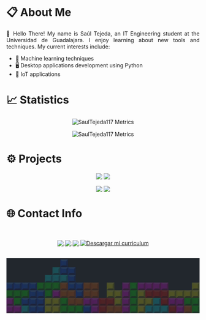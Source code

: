 
<!--<img src="/c.png" alt="Metrics" width="100%" height = "30%"><br>-->
<!-- Profile Stats -->
# 📋 About Me

<p align='justify'>
👋 Hello There! My name is Saúl Tejeda, an IT Engineering student at the Universidad de Guadalajara. I enjoy learning about new tools and techniques. My current interests include:
</p> 

* 🤖 Machine learning techniques
* 🖥️ Desktop applications development using Python
* 📶 IoT applications
<!-- 
Machine learning techniques to data analysis. Additionally, I have experience in desktop application development using Python, and enjoy building useful desktop applications with this programming language. -->




# 📈  Statistics

<p align="center">
    <img alt="SaulTejeda117 Metrics" align="center" src="https://github-readme-stats-git-masterrstaa-rickstaa.vercel.app/api?username=saulTejeda117&show_icons=true&theme=radical&hide_border=True&card_width=800" />
</p>
<p align="center">
    <img alt="SaulTejeda117 Metrics" align="center" src="https://github-readme-stats-git-masterrstaa-rickstaa.vercel.app/api/top-langs/?username=saulTejeda117&show_icons=true&theme=radical&card_width=800&hide_border=True&langs_count=9&layout=compact" />
</p>
<!-- Projects -->

# ⚙️  Projects 

<p align="center">
    <a href="https://github.com/saulTejeda117/Tkinter-Projects">
    <img align="center" src="https://github-readme-stats-git-masterrstaa-rickstaa.vercel.app/api/pin/?username=saulTejeda117&repo=Tkinter-Projects&show_icons=true&theme=radical&card_width=50&hide_border=True" /></a>
    <a href="https://github.com/saulTejeda117/OrganizApp">
    <img align="center" src="https://github-readme-stats-git-masterrstaa-rickstaa.vercel.app/api/pin/?username=saulTejeda117&repo=OrganizApp&show_icons=true&theme=radical&card_width=50&hide_border=True" />
  </a>
</p>
<p align="center">
    <a href="https://github.com/saulTejeda117/Desafio-Ciencia-de-Datos-3080127">
    <img align="center" src="https://github-readme-stats-git-masterrstaa-rickstaa.vercel.app/api/pin/?username=saulTejeda117&repo=Desafio-Ciencia-de-Datos-3080127&show_icons=true&theme=radical&card_width=50&hide_border=True" /></a>
    <a href="https://github.com/saulTejeda117/Steam-Data-Analyzer">
    <img align="center" src="https://github-readme-stats-git-masterrstaa-rickstaa.vercel.app/api/pin/?username=saulTejeda117&repo=Steam-Data-Analyzer&show_icons=true&theme=radical&card_width=50&hide_border=True" /></a>
  </a>
</p>
 
# 🌐 Contact Info
<br> 
<p align="center">
    <a href="http://www.saultejeda.com" target="_blank">
    <img align="center" src="http://img.shields.io/badge/-Portfolio-F6F6F6?style=for-the-badge&logo=notion&logoColor=black&logoWidth=80&link=http://www.saultejeda.com" />
    </a>
    <a href="http://www.saultejeda.com">
    <img align="center" src="http://img.shields.io/badge/-Replit-FF6600?style=for-the-badge&logo=replit&logoColor=white&logoWidth=80&link=https://replit.com/@SaulTejeda1" />
    </a>
    <a href="https://www.linkedin.com/in/sa%C3%BAl-rafael-tejeda-mili%C3%A1n-924a59253/" target="_blank">
    <img align="center" src="https://img.shields.io/badge/-LinkedIn-0e76a8?style=for-the-badge&logo=Linkedin&logoColor=white&logoWidth=80&link=https://www.linkedin.com/in/sa%C3%BAl-rafael-tejeda-mili%C3%A1n-924a59253/"/>
    </a>
   <a href="http://www.saultejeda.com/src/Docs/SRTM_CV.pdf" download="SRTM_CV.pdf" type="application/octet-stream" target="_blank">
    <img align="center" src="http://img.shields.io/badge/-Curriculum-ffff45?style=for-the-badge&logo=notion&logoColor=black&logoWidth=80" alt="Descargar mi curriculum">
</a>
    <!-- Lang Stats
    <a href="https://www.instagram.com/saultejedam/">
    <img align="center" src="https://img.shields.io/badge/-Instagram-ff69b4?style=for-the-badge&logo=instagram&logoColor=white&logoWidth=40&link=https://www.instagram.com/saultejedam/"/>
        </a>
    --> 
</p>
<br> 
    
<img src="/b.jpg" alt="I <3 Tetris" width="100%" height = "30%">
